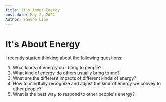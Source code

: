 ```yaml
---
title: It's About Energy
post-date: May 2, 2024
Author: Shasha Liao
---
```


<!-- ![My Image](Happy-New-Year-2024-Wallpaper-HD-free-fireworks-background-image.jpg) -->

# It's About Energy

I recently started thinking about the following questions:

1. What kinds of energy do I bring to people?
2. What kind of energy do others usually bring to me?
3. What are the different impacts of different kinds of energy?
4. How to mindfully recognize and adjust the kind of energy we convey to other people?
5. What is the best way to respond to other people's energy?

<!-- The fun thing is that I am not often aware of the situation or try to change the situation. Instead, I usually just follow the flow and respond to situations very naturally.  -->
